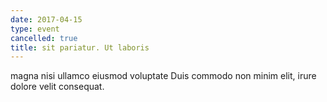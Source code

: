 ```yaml
---
date: 2017-04-15
type: event
cancelled: true
title: sit pariatur. Ut laboris
---
```

magna nisi ullamco eiusmod voluptate Duis commodo non minim elit, irure dolore velit consequat.